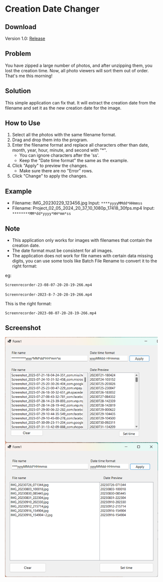 # Creation Date Changer

## Download

Version 1.0: [Release](https://github.com/dangphuc2470/Creation_Date_Changer/releases)

## Problem

You have zipped a large number of photos, and after unzipping them, you lost the creation time. Now, all photo viewers will sort them out of order. That's me this morning!

## Solution

This simple application can fix that. It will extract the creation date from the filename and set it as the new creation date for the image.

## How to Use

1. Select all the photos with the same filename format.
2. Drag and drop them into the program.
3. Enter the filename format and replace all characters other than date, month, year, hour, minute, and second with "*".
   - You can ignore characters after the 'ss'.
   - Keep the "Date time format" the same as the example.
4. Click "Apply" to preview the changes.
   - Make sure there are no "Error" rows.
5. Click "Change" to apply the changes.

## Example

- Filename: IMG_20230229_123456.jpg
      Input: `****yyyyMMdd*HHmmss`
- Filename: Project_02_05_2024_20_37_10_1080p_17418_30fps.mp4
      Input: `********MM*dd*yyyy*HH*mm*ss`
## Note

- This application only works for images with filenames that contain the creation date.
- The date format must be consistent for all images.
- The application does not work for file names with certain data missing digits, you can use some tools like Batch File Rename to convert it to the right format: 
  
eg: 

    Screenrecorder-23-08-07-20-28-19-266.mp4

    Screenrecorder-2023-8-7-20-28-19-266.mp4
    
This is the right format: 

    Screenrecorder-2023-08-07-20-28-19-266.mp4

## Screenshot
![Screenshot Description](/Screenshot.png)
